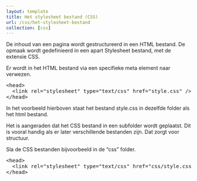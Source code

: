 ```yaml
---
layout: template
title: Het stylesheet bestand (CSS)
url: /css/het-stylesheet-bestand
collection: [css]
---
```

De inhoud van een pagina wordt gestructureerd in een HTML bestand. De opmaak wordt gedefinieerd in een apart Stylesheet bestand, met de extensie CSS.

Er wordt in het HTML bestand via een specifieke meta element naar verwezen.

<pre data-enlighter-theme="beyond" data-enlighter-language="html">
&lt;head&gt;
  &lt;link rel="stylesheet" type="text/css" href="style.css" /&gt;
&lt;/head&gt;
</pre>
In het voorbeeld hierboven staat het bestand style.css in dezelfde folder als het html bestand.

Het is aangeraden dat het CSS bestand in een subfolder wordt geplaatst. Dit is vooral handig als er later verschillende bestanden zijn. Dat zorgt voor structuur. 

Sla de CSS bestanden bijvoorbeeld in de “css” folder.

<pre data-enlighter-theme="beyond" data-enlighter-language="html">
&lt;head&gt;
  &lt;link rel="stylesheet" type="text/css" href="css/style.css" /&gt;
&lt;/head&gt;
</pre>